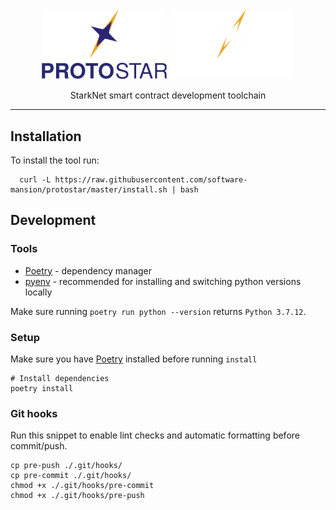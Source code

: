 <div align="center">
<img src="./readme/protostar-logo--dark.svg#gh-light-mode-only" width=200 alt="protostar-logo" />
<img src="./readme/protostar-logo--light.svg#gh-dark-mode-only" width=200 alt="protostar-logo" />

StarkNet smart contract development toolchain

</div>

---

## Installation

To install the tool run:

```shell
  curl -L https://raw.githubusercontent.com/software-mansion/protostar/master/install.sh | bash
```

## Development

### Tools

- [Poetry](https://python-poetry.org/) - dependency manager
- [pyenv](https://github.com/pyenv/pyenv) - recommended for installing and switching python versions locally

Make sure running `poetry run python --version` returns `Python 3.7.12`.

### Setup

Make sure you have [Poetry](https://python-poetry.org/) installed before running `install`

```shell
# Install dependencies
poetry install
```

### Git hooks

Run this snippet to enable lint checks and automatic formatting before commit/push.

```shell
cp pre-push ./.git/hooks/
cp pre-commit ./.git/hooks/
chmod +x ./.git/hooks/pre-commit
chmod +x ./.git/hooks/pre-push
```
